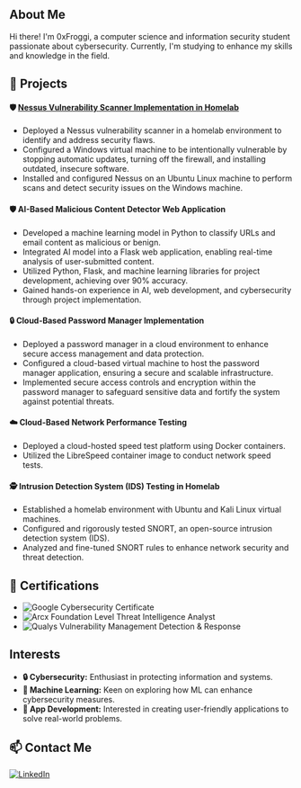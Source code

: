 
## About Me

Hi there! I'm 0xFroggi, a computer science and information security student passionate about cybersecurity. Currently, I'm studying to enhance my skills and knowledge in the field.

## 🔧 Projects


#### 🛡️ [Nessus Vulnerability Scanner Implementation in Homelab](https://github.com/0xFroggi/NessusProject)
- Deployed a Nessus vulnerability scanner in a homelab environment to identify and address security flaws.
- Configured a Windows virtual machine to be intentionally vulnerable by stopping automatic updates, turning off the firewall, and installing outdated, insecure software.
- Installed and configured Nessus on an Ubuntu Linux machine to perform scans and detect security issues on the Windows machine.

#### 🛡️ AI-Based Malicious Content Detector Web Application
- Developed a machine learning model in Python to classify URLs and email content as malicious or benign.
- Integrated AI model into a Flask web application, enabling real-time analysis of user-submitted content.
- Utilized Python, Flask, and machine learning libraries for project development, achieving over 90% accuracy.
- Gained hands-on experience in AI, web development, and cybersecurity through project implementation.

#### 🔒 Cloud-Based Password Manager Implementation
- Deployed a password manager in a cloud environment to enhance secure access management and data protection.
- Configured a cloud-based virtual machine to host the password manager application, ensuring a secure and scalable infrastructure.
- Implemented secure access controls and encryption within the password manager to safeguard sensitive data and fortify the system against potential threats.


#### ☁️ Cloud-Based Network Performance Testing
- Deployed a cloud-hosted speed test platform using Docker containers.
- Utilized the LibreSpeed container image to conduct network speed tests.

#### 🕵️ Intrusion Detection System (IDS) Testing in Homelab
- Established a homelab environment with Ubuntu and Kali Linux virtual machines.
- Configured and rigorously tested SNORT, an open-source intrusion detection system (IDS).
- Analyzed and fine-tuned SNORT rules to enhance network security and threat detection.

## 📜 Certifications
- ![Google Cybersecurity Certificate](https://img.shields.io/badge/2023-Google_Cybersecurity_Certificate-4285F4?style=for-the-badge&logo=google)
- ![Arcx Foundation Level Threat Intelligence Analyst](https://img.shields.io/badge/2024-Arcx_Foundation_Level_Threat_Intelligence_Analyst-00BFFF?style=for-the-badge&logo=arcgis)
- ![Qualys Vulnerability Management Detection & Response](https://img.shields.io/badge/2023-Qualys_Vulnerability_Management_Detection_&_Response-007396?style=for-the-badge&logo=qualys)

## Interests
- **🔒 Cybersecurity:** Enthusiast in protecting information and systems.
- **🤖 Machine Learning:** Keen on exploring how ML can enhance cybersecurity measures.
- **📱 App Development:** Interested in creating user-friendly applications to solve real-world problems.

## 📫 Contact Me

[![LinkedIn](https://img.shields.io/badge/LinkedIn-0A66C2?style=for-the-badge&logo=linkedin&logoColor=white)](https://www.linkedin.com/in/your-linkedin-profile)

